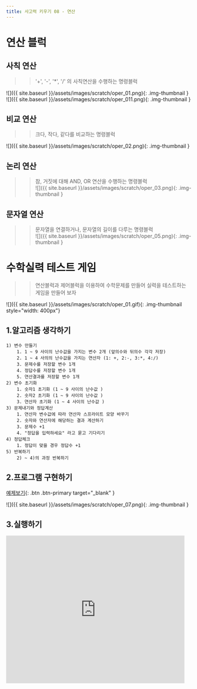 ```yaml
---
title: 사고력 키우기 08 - 연산
---
```

# 연산 블럭
## 사칙 연산
>> '+', '-', '*', '/' 의 사칙연산을 수행하는 명령블럭     

![]({{ site.baseurl }}/assets/images/scratch/oper_01.png){: .img-thumbnail }
![]({{ site.baseurl }}/assets/images/scratch/oper_011.png){: .img-thumbnail }    

## 비교 연산
>> 크다, 작다, 같다를 비교하는 명령블럭     

![]({{ site.baseurl }}/assets/images/scratch/oper_02.png){: .img-thumbnail }

## 논리 연산
>> 참, 거짓에 대해 AND, OR 연산을 수행하는 명령블럭     
![]({{ site.baseurl }}/assets/images/scratch/oper_03.png){: .img-thumbnail }

## 문자열 연산
>> 문자열을 연결하거나, 문자열의 길이를 다루는 명령블럭     
![]({{ site.baseurl }}/assets/images/scratch/oper_05.png){: .img-thumbnail }

# 수학실력 테스트 게임
>> 연산블럭과 제어블럭을 이용하여 수학문제를 만들어 실력을 테스트하는 게임을 만들어 보자    

![]({{ site.baseurl }}/assets/images/scratch/oper_01.gif){: .img-thumbnail style="width: 400px"}




## 1.알고리즘 생각하기
```
1) 변수 만들기
    1. 1 ~ 9 사이의 난수값을 가지는 변수 2개 (앞의수와 뒤의수 각각 저장)
    2. 1 ~ 4 사의의 난수값을 가지는 연산자 (1: +, 2:-, 3:*, 4:/)
    3. 문제수를 저장할 변수 1개
    4. 정답수를 저장할 변수 1개
    5. 연산결과를 저장할 변수 1개
2) 변수 초기화
    1. 숫자1 초기화 (1 ~ 9 사이의 난수값 )
    2. 숫자2 초기화 (1 ~ 9 사이의 난수값 )
    3. 연산자 초기화 (1 ~ 4 사이의 난수값 )
3) 문제내기와 정답계산
    1. 연산자 변수값에 따라 연산자 스프라이트 모양 바꾸기
    2. 숫자와 연산자에 해당하는 결과 계산하기
    3. 문제수 +1 
    4. "정답을 입력하세요" 라고 묻고 기다리기
4) 정답체크
    1. 정답이 맞을 경우 정답수 +1 
5) 반복하기
    2) ~ 4)의 과정 반복하기
```

## 2.프로그램 구현하기
[예제보기](https://scratch.mit.edu/projects/626460384/){: .btn .btn-primary target="_blank" }    

![]({{ site.baseurl }}/assets/images/scratch/oper_07.png){: .img-thumbnail }

## 3.실행하기
<div class="if-containerm">
<iframe src="https://scratch.mit.edu/projects/626460384/embed" allowtransparency="true" width="485" height="402" class="if-video"  frameborder="0" scrolling="no" allowfullscreen></iframe>
</div>


